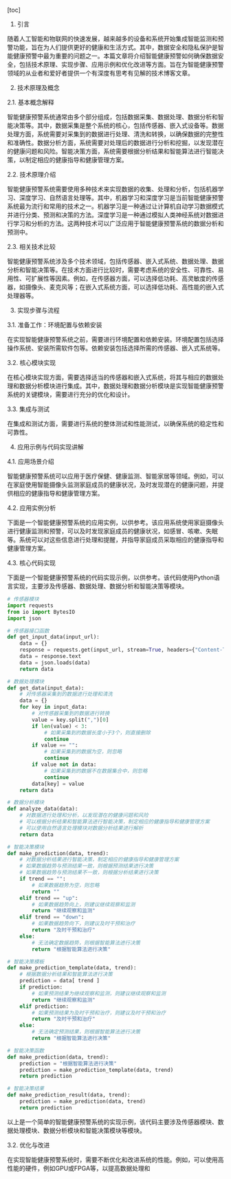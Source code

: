 
[toc]                    
                
                
1. 引言

随着人工智能和物联网的快速发展，越来越多的设备和系统开始集成智能监测和预警功能，旨在为人们提供更好的健康和生活方式。其中，数据安全和隐私保护是智能健康预警中最为重要的问题之一。本篇文章将介绍智能健康预警如何确保数据安全，包括技术原理、实现步骤、应用示例和优化改进等方面。旨在为智能健康预警领域的从业者和爱好者提供一个有深度有思考有见解的技术博客文章。

2. 技术原理及概念

2.1. 基本概念解释

智能健康预警系统通常由多个部分组成，包括数据采集、数据处理、数据分析和智能决策等。其中，数据采集是整个系统的核心，包括传感器、嵌入式设备等。数据处理方面，系统需要对采集到的数据进行处理、清洗和转换，以确保数据的完整性和准确性。数据分析方面，系统需要对处理后的数据进行分析和挖掘，以发现潜在的健康问题和风险。智能决策方面，系统需要根据分析结果和智能算法进行智能决策，以制定相应的健康指导和健康管理方案。

2.2. 技术原理介绍

智能健康预警系统需要使用多种技术来实现数据的收集、处理和分析，包括机器学习、深度学习、自然语言处理等。其中，机器学习和深度学习是当前智能健康预警系统最为流行和常用的技术之一。机器学习是一种通过让计算机自动学习数据模式并进行分类、预测和决策的方法。深度学习是一种通过模拟人类神经系统对数据进行学习和分析的方法。这两种技术可以广泛应用于智能健康预警系统的数据分析和预测中。

2.3. 相关技术比较

智能健康预警系统涉及多个技术领域，包括传感器、嵌入式系统、数据处理、数据分析和智能决策等。在技术方面进行比较时，需要考虑系统的安全性、可靠性、易用性、可扩展性等因素。例如，在传感器方面，可以选择低功耗、高灵敏度的传感器，如摄像头、麦克风等；在嵌入式系统方面，可以选择低功耗、高性能的嵌入式处理器等。

3. 实现步骤与流程

3.1. 准备工作：环境配置与依赖安装

在实现智能健康预警系统之前，需要进行环境配置和依赖安装。环境配置包括选择操作系统、安装所需软件包等。依赖安装包括选择所需的传感器、嵌入式系统等。

3.2. 核心模块实现

在核心模块实现方面，需要选择适当的传感器和嵌入式系统，将其与相应的数据处理和数据分析模块进行集成。其中，数据处理和数据分析模块是实现智能健康预警系统的关键模块，需要进行充分的优化和设计。

3.3. 集成与测试

在集成和测试方面，需要进行系统的整体测试和性能测试，以确保系统的稳定性和可靠性。

4. 应用示例与代码实现讲解

4.1. 应用场景介绍

智能健康预警系统可以应用于医疗保健、健康监测、智能家居等领域。例如，可以在家庭使用智能摄像头监测家庭成员的健康状况，及时发现潜在的健康问题，并提供相应的健康指导和健康管理方案。

4.2. 应用实例分析

下面是一个智能健康预警系统的应用实例，以供参考。该应用系统使用家庭摄像头进行健康监测和预警，可以及时发现家庭成员的健康状况，如感冒、咳嗽、失眠等。系统可以对这些信息进行处理和提醒，并指导家庭成员采取相应的健康指导和健康管理方案。

4.3. 核心代码实现

下面是一个智能健康预警系统的代码实现示例，以供参考。该代码使用Python语言实现，主要涉及传感器、数据处理、数据分析和智能决策等模块。

```python
# 传感器模块
import requests
from io import BytesIO
import json

# 传感器接口函数
def get_input_data(input_url):
    data = {}
    response = requests.get(input_url, stream=True, headers={"Content-Type": "application/json"})
    data = response.text
    data = json.loads(data)
    return data

# 数据处理模块
def get_data(input_data):
    # 对传感器采集到的数据进行处理和清洗
    data = {}
    for key in input_data:
        # 对传感器采集到的数据进行转换
        value = key.split(",")[0]
        if len(value) < 3:
            # 如果采集到的数据长度小于3个，则直接删除
            continue
        if value == "":
            # 如果采集到的数据为空，则忽略
            continue
        if value not in data:
            # 如果采集到的数据不在数据集合中，则忽略
            continue
        data[key] = value
    return data

# 数据分析模块
def analyze_data(data):
    # 对数据进行处理和分析，以发现潜在的健康问题和风险
    # 可以根据分析结果和智能算法进行智能决策，制定相应的健康指导和健康管理方案
    # 可以使用自然语言处理模块对数据分析结果进行解析
    return data

# 智能决策模块
def make_prediction(data, trend):
    # 对数据分析结果进行智能决策，制定相应的健康指导和健康管理方案
    # 如果数据趋势与预测结果一致，则根据预测结果进行决策
    # 如果数据趋势与预测结果不一致，则根据分析结果进行决策
    if trend == "":
        # 如果数据趋势为空，则忽略
        return ""
    elif trend == "up":
        # 如果数据趋势向上，则建议继续观察和监测
        return "继续观察和监测"
    elif trend == "down":
        # 如果数据趋势向下，则建议及时干预和治疗
        return "及时干预和治疗"
    else:
        # 无法确定数据趋势，则根据智能算法进行决策
        return "根据智能算法进行决策"

# 智能决策模板
def make_prediction_template(data, trend):
    # 根据数据分析结果和智能算法进行决策
    prediction = data[ trend ]
    if prediction:
        # 如果预测结果为继续观察和监测，则建议继续观察和监测
        return "继续观察和监测"
    elif prediction:
        # 如果预测结果为及时干预和治疗，则建议及时干预和治疗
        return "及时干预和治疗"
    else:
        # 无法确定预测结果，则根据智能算法进行决策
        return "根据智能算法进行决策"

# 智能决策函数
def make_prediction(data, trend):
    prediction = "根据智能算法进行决策"
    prediction = make_prediction_template(data, trend)
    return prediction

# 智能决策结果
def make_prediction_result(data, trend):
    prediction = make_prediction(data, trend)
    return prediction
```

以上是一个简单的智能健康预警系统的实现示例，该代码主要涉及传感器模块、数据处理模块、数据分析模块和智能决策模块等模块。

3.2. 优化与改进

在实现智能健康预警系统时，需要不断优化和改进系统的性能。例如，可以使用高性能的硬件，例如GPU或FPGA等，以提高数据处理和

